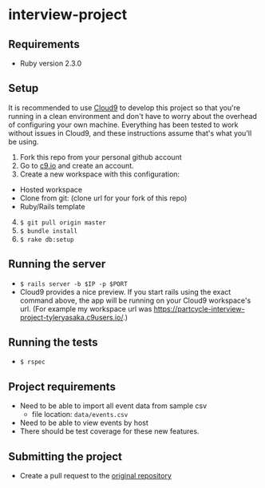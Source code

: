 # interview-project

## Requirements
- Ruby version 2.3.0

## Setup
It is recommended to use [Cloud9](https://c9.io/) to develop this project so that you're running in a clean environment and don't have to worry about the overhead of configuring your own machine. Everything has been tested to work without issues in Cloud9, and these instructions assume that's what you'll be using.

1. Fork this repo from your personal github account
2. Go to [c9.io](https://c9.io/) and create an account.
3. Create a new workspace with this configuration:
  - Hosted workspace
  - Clone from git: (clone url for your fork of this repo)
  - Ruby/Rails template
4. `$ git pull origin master`
5. `$ bundle install`
6. `$ rake db:setup`

## Running the server
- `$ rails server -b $IP -p $PORT`
- Cloud9 provides a nice preview. If you start rails using the exact command above, the app will be running on your Cloud9 workspace's url. (For example my workspace url was https://partcycle-interview-project-tyleryasaka.c9users.io/.)

## Running the tests
-  `$ rspec`

## Project requirements
- Need to be able to import all event data from sample csv
  - file location: `data/events.csv`
- Need to be able to view events by host
- There should be test coverage for these new features.

## Submitting the project
- Create a pull request to the [original repository](https://github.com/PartCycleTech/interview-project)
